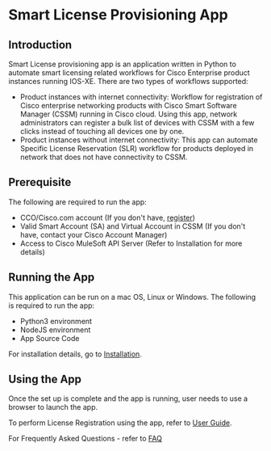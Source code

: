 # Smart License Provisioning App

## Introduction  

Smart License provisioning app is an application written in Python to automate smart licensing related workflows for Cisco Enterprise product instances running IOS-XE. There are two types of workflows supported:

* Product instances with internet connectivity: 
Workflow for registration of Cisco enterprise networking products with Cisco Smart Software Manager (CSSM) running in Cisco cloud. Using this app, network administrators can register a bulk list of devices with CSSM with a few clicks instead of touching all devices one by one. 
* Product instances without internet connectivity:
This app can automate Specific License Reservation (SLR) workflow for products deployed in network that does not have connectivity to CSSM.
  
## Prerequisite
The following are required to run the app:
* CCO/Cisco.com account (If you don't have,  [register](https://idreg.cloudapps.cisco.com/idreg/guestRegistration.do))
* Valid Smart Account (SA) and Virtual Account in CSSM (If you don't have, contact your Cisco Account Manager)
* Access to Cisco MuleSoft API Server (Refer to Installation for more details)

## Running the App  
This application can be run on a mac OS, Linux or Windows.
The following is required to run the app:
 * Python3 environment
 * NodeJS environment
 * App Source Code

For installation details, go to [Installation](docs/installation.md).  
  
## Using the App  
Once the set up is complete and the app is running, user needs to use a browser to launch the app.

To perform License Registration using the app, refer to [User Guide](docs/userguide.md).  
  
For Frequently Asked Questions - refer to [FAQ](docs/faq.md)


